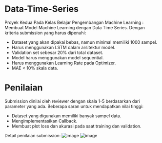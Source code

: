 # Data-Time-Series
Proyek Kedua Pada Kelas Belajar Pengembangan Machine Learning : Membuat Model Machine Learning dengan Data Time Series. Dengan kriteria submission yang harus dipenuhi:

- Dataset yang akan dipakai bebas, namun minimal memiliki 1000 sampel.
- Harus menggunakan LSTM dalam arsitektur model.
- Validation set sebesar 20% dari total dataset.
- Model harus menggunakan model sequential.
- Harus menggunakan Learning Rate pada Optimizer.
- MAE < 10% skala data.

# Penilaian
Submission dinilai oleh reviewer dengan skala 1-5 berdasarkan dari parameter yang ada. Beberapa saran untuk mendapatkan nilai tinggi:

- Dataset yang digunakan memiliki banyak sampel data.
- Mengimplementasikan Callback.
- Membuat plot loss dan akurasi pada saat training dan validation.

Detail penilaian submission:
![image](https://user-images.githubusercontent.com/75351301/236818367-6544d820-7ff7-45fc-8a2c-141f4a132783.png)
![image](https://user-images.githubusercontent.com/75351301/236818478-132d5aba-39cc-4130-9512-083519d20661.png)


